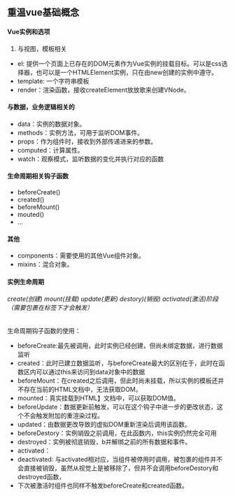 ## 重温vue基础概念
#### Vue实例和选项
1. 与视图，模板相关
- el: 提供一个页面上已存在的DOM元素作为Vue实例的挂载目标。可以是css选择器，也可以是一个HTMLElement实例，只在由new创建的实例中遵守。
- template: 一个字符串模板
- render：渲染函数，接收createElement放放歌来创建VNode。

#### 与数据，业务逻辑相关的
- data：实例的数据对象。
- methods：实例方法，可用于监听DOM事件。
- props：作为组件时，接收到外部传递进来的参数。
- computed：计算属性。
- watch：观察模式，监听数据的变化并执行对应的函数

#### 生命周期相关钩子函数
- beforeCreate()
- created()
- beforeMount()
- mouted()
- ...
#### 其他
- components：需要使用的其他Vue组件对象。
- mixins：混合对象。

#### 实例生命周期
###### create(创建) mount(挂载) update(更新) destory)(销毁)  activated(激活)阶段（需要包裹在<keep-alive>标签下才会触发）

生命周期钩子函数的使用：
- beforeCreate:最先被调用，此时实例已经创建，但尚未绑定数据，进行数据监听
- created：此时已建立数据监听，与beforeCreate最大的区别在于，此时在函数区内可以通过this来访问到data对象中的数据
- beforeMount：在created之后调用，但此时尚未挂载，所以实例的模板还并不存在当前的HTML文档中，无法获取DOM。
- mounted：真实挂载到HTML】文档中，可以获取DOM值。
- beforeUpdate：数据更新前触发，可以在这个钩子中进一步的更改状态，这个不会触发附加的重渲染过程。
- updated：由数据更改导致的虚拟DOM重新渲染后调用该函数。
- beforeDestory：实例销毁之前调用，在此函数内，this实例仍然完全可用
- destroyed：实例被彻底销毁，b并解绑之前的所有数据和事件。
- activated：
- deactivated: 与activated相对应，当组件被停用时调用，被<keep-alive>包裹的组件并不会直接被销毁，虽然从视觉上是被移除了，但并不会调用beforeDestory和destroyed函数，
- 下次被激活时组件也同样不触发beforeCreate和created函数。